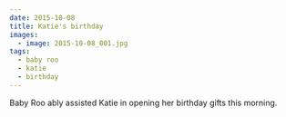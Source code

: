 ```yaml
---
date: 2015-10-08
title: Katie's birthday
images:
  - image: 2015-10-08_001.jpg
tags:
  - baby roo
  - katie
  - birthday
---
```

Baby Roo ably assisted Katie in opening her birthday gifts this morning. 